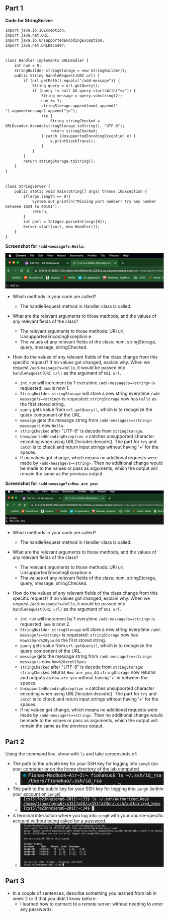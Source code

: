 ## Part 1

**Code for StringServer:**

```
import java.io.IOException;
import java.net.URI;
import java.io.UnsupportedEncodingException;
import java.net.URLDecoder;


class Handler implements URLHandler {
    int num = 0;
    StringBuilder stringStorage = new StringBuilder();
    public String handleRequest(URI url) {
        if (url.getPath().equals("/add-message")) {
            String query = url.getQuery();
            if (query != null && query.startsWith("s=")) {
                String message = query.substring(2);
                num += 1;
                stringStorage.append(num).append(". ").append(message).append("\n");
                try {
                    String stringChecked = URLDecoder.decode(stringStorage.toString(), "UTF-8");
                    return stringChecked;
                } catch (UnsupportedEncodingException e) {
                    e.printStackTrace();
                }
            }
        } 
        return stringStorage.toString();
    }
}


class StringServer {
    public static void main(String[] args) throws IOException {
        if(args.length == 0){
            System.out.println("Missing port number! Try any number between 1024 to 49151");
            return;
        }
        int port = Integer.parseInt(args[0]);
        Server.start(port, new Handler());
    }
}
```



**Screenshot for `/add-message?s=Hello`:**

![Image](hello.png)

- Which methods in your code are called?
  - The handleRequest method in Handler class is called.
  
- What are the relevant arguments to those methods, and the values of any relevant fields of the class?
  - The relevant arguments to those methods: URI url, UnsupportedEncodingException e.
  - The values of any relevant fields of the class: num, stringStorage, query, message, stringChecked.

- How do the values of any relevant fields of the class change from this specific request? If no values got changed, explain why.
  When we request `/add-message?s=Hello`, it would be passed into `handleRequest(URI url)` as the argument of `URI url`.
  - `int num` will increment by 1 everytime `/add-message?s=<string>` is requested: `num` is now 1.
  - `StringBuilder stringStorage` will store a new string everytime `/add-message?s=<string>` is requested: `stringStorage` now has `Hello` as the first stored string.
  - `query` gets value from `url.getQuery()`, which is to recognize the query component of the URL.
  - `message` gets the message string from `/add-message?s=<string>`: `message` is now `Hello`.
  - `stringChecked` after "UTF-8" is decode from `stringStorage`.
  - `UnsupportedEncodingException e` catches unsupported character encoding when using URLDecoder.decode(). The part for `try` and `catch` is to check and return input strings without having '+' for the spaces.
  - If no values got change, which means no additional requests were made by `/add-message?s=<string>`. Then no additional change would be made to the values or pass as arguments, which the output will remain the same as the previous output.



**Screenshot for `/add-message?s=How are you`:**

![Image](howareyou.png)

- Which methods in your code are called?
  - The handleRequest method in Handler class is called.
  
- What are the relevant arguments to those methods, and the values of any relevant fields of the class?
  - The relevant arguments to those methods: URI url, UnsupportedEncodingException e.
  - The values of any relevant fields of the class: num, stringStorage, query, message, stringChecked.

- How do the values of any relevant fields of the class change from this specific request? If no values got changed, explain why.
  When we request `/add-message?s=Hello`, it would be passed into `handleRequest(URI url)` as the argument of `URI url`.
  - `int num` will increment by 1 everytime `/add-message?s=<string>` is requested: `num` is now 2.
  - `StringBuilder stringStorage` will store a new string everytime `/add-message?s=<string>` is requested: `stringStorage` now has `How%20are%20you` as the first stored string.
  - `query` gets value from `url.getQuery()`, which is to recognize the query component of the URL.
  - `message` gets the message string from `/add-message?s=<string>`: `message` is now `How%20are%20you`.
  - `stringChecked` after "UTF-8" is decode from `stringStorage`: `stringChecked` returns `How are you`, so `stringStorage` now returns and outputs as `How are you` without having '+' in between the spaces.
  - `UnsupportedEncodingException e` catches unsupported character encoding when using URLDecoder.decode(). The part for `try` and `catch` is to check and return input strings without having '+' for the spaces.
  - If no values got change, which means no additional requests were made by `/add-message?s=<string>`. Then no additional change would be made to the values or pass as arguments, which the output will remain the same as the previous output.



## Part 2
Using the command line, show with `ls` and take screenshots of:
- The path to the private key for your SSH key for logging into `ieng6` (on your computer or on the home directory of the lab computer)
  - ![Image](privateKey.png)
- The path to the public key for your SSH key for logging into `ieng6` (within your account on `ieng6`)
  - ![Image](publicKey.png)
- A terminal interaction where you log into `ieng6` with your course-specific account without being asked for a password.
  - ![Image](noPassword.png)

## Part 3
- In a couple of sentences, describe something you learned from lab in week 2 or 3 that you didn’t know before:
  - I learned how to connect to a remote server without needing to enter any passwords.
